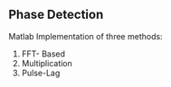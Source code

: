 Phase Detection
---
Matlab Implementation of three methods:  
1. FFT- Based
2. Multiplication
3. Pulse-Lag
